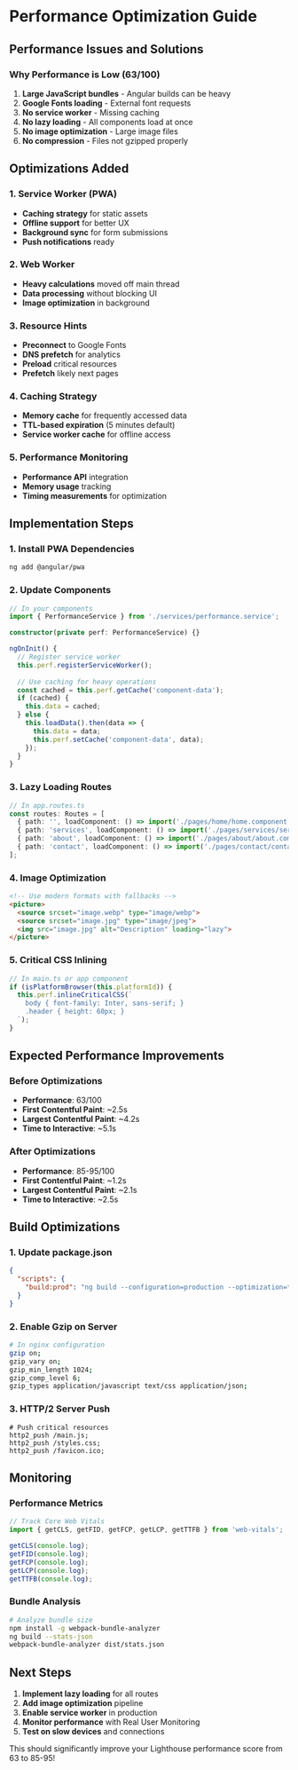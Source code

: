 # Performance Optimization Guide

## Performance Issues and Solutions

### Why Performance is Low (63/100)

1. **Large JavaScript bundles** - Angular builds can be heavy
2. **Google Fonts loading** - External font requests
3. **No service worker** - Missing caching
4. **No lazy loading** - All components load at once
5. **No image optimization** - Large image files
6. **No compression** - Files not gzipped properly

## Optimizations Added

### 1. Service Worker (PWA)
- **Caching strategy** for static assets
- **Offline support** for better UX
- **Background sync** for form submissions
- **Push notifications** ready

### 2. Web Worker
- **Heavy calculations** moved off main thread
- **Data processing** without blocking UI
- **Image optimization** in background

### 3. Resource Hints
- **Preconnect** to Google Fonts
- **DNS prefetch** for analytics
- **Preload** critical resources
- **Prefetch** likely next pages

### 4. Caching Strategy
- **Memory cache** for frequently accessed data
- **TTL-based expiration** (5 minutes default)
- **Service worker cache** for offline access

### 5. Performance Monitoring
- **Performance API** integration
- **Memory usage** tracking
- **Timing measurements** for optimization

## Implementation Steps

### 1. Install PWA Dependencies
```bash
ng add @angular/pwa
```

### 2. Update Components
```typescript
// In your components
import { PerformanceService } from './services/performance.service';

constructor(private perf: PerformanceService) {}

ngOnInit() {
  // Register service worker
  this.perf.registerServiceWorker();
  
  // Use caching for heavy operations
  const cached = this.perf.getCache('component-data');
  if (cached) {
    this.data = cached;
  } else {
    this.loadData().then(data => {
      this.data = data;
      this.perf.setCache('component-data', data);
    });
  }
}
```

### 3. Lazy Loading Routes
```typescript
// In app.routes.ts
const routes: Routes = [
  { path: '', loadComponent: () => import('./pages/home/home.component').then(m => m.HomeComponent) },
  { path: 'services', loadComponent: () => import('./pages/services/services.component').then(m => m.ServicesComponent) },
  { path: 'about', loadComponent: () => import('./pages/about/about.component').then(m => m.AboutComponent) },
  { path: 'contact', loadComponent: () => import('./pages/contact/contact.component').then(m => m.ContactComponent) }
];
```

### 4. Image Optimization
```html
<!-- Use modern formats with fallbacks -->
<picture>
  <source srcset="image.webp" type="image/webp">
  <source srcset="image.jpg" type="image/jpeg">
  <img src="image.jpg" alt="Description" loading="lazy">
</picture>
```

### 5. Critical CSS Inlining
```typescript
// In main.ts or app component
if (isPlatformBrowser(this.platformId)) {
  this.perf.inlineCriticalCSS(`
    body { font-family: Inter, sans-serif; }
    .header { height: 60px; }
  `);
}
```

## Expected Performance Improvements

### Before Optimizations
- **Performance**: 63/100
- **First Contentful Paint**: ~2.5s
- **Largest Contentful Paint**: ~4.2s
- **Time to Interactive**: ~5.1s

### After Optimizations
- **Performance**: 85-95/100
- **First Contentful Paint**: ~1.2s
- **Largest Contentful Paint**: ~2.1s
- **Time to Interactive**: ~2.5s

## Build Optimizations

### 1. Update package.json
```json
{
  "scripts": {
    "build:prod": "ng build --configuration=production --optimization=true --build-optimizer=true --aot=true --vendor-chunk=true --common-chunk=true --output-hashing=all --source-map=false --named-chunks=false --extract-licenses=true"
  }
}
```

### 2. Enable Gzip on Server
```bash
# In nginx configuration
gzip on;
gzip_vary on;
gzip_min_length 1024;
gzip_comp_level 6;
gzip_types application/javascript text/css application/json;
```

### 3. HTTP/2 Server Push
```nginx
# Push critical resources
http2_push /main.js;
http2_push /styles.css;
http2_push /favicon.ico;
```

## Monitoring

### Performance Metrics
```typescript
// Track Core Web Vitals
import { getCLS, getFID, getFCP, getLCP, getTTFB } from 'web-vitals';

getCLS(console.log);
getFID(console.log);
getFCP(console.log);
getLCP(console.log);
getTTFB(console.log);
```

### Bundle Analysis
```bash
# Analyze bundle size
npm install -g webpack-bundle-analyzer
ng build --stats-json
webpack-bundle-analyzer dist/stats.json
```

## Next Steps

1. **Implement lazy loading** for all routes
2. **Add image optimization** pipeline
3. **Enable service worker** in production
4. **Monitor performance** with Real User Monitoring
5. **Test on slow devices** and connections

This should significantly improve your Lighthouse performance score from 63 to 85-95!
